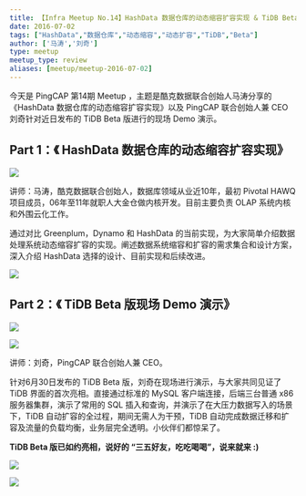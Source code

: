 ```yaml
---
title: 【Infra Meetup No.14】HashData 数据仓库的动态缩容扩容实现 & TiDB Beta 版现场演示
date: 2016-07-02
tags: ["HashData","数据仓库","动态缩容","动态扩容","TiDB","Beta"]
author: ['马涛','刘奇']
type: meetup
meetup_type: review
aliases: [meetup/meetup-2016-07-02]
---
```


今天是 PingCAP 第14期 Meetup ，主题是酷克数据联合创始人马涛分享的《HashData 数据仓库的动态缩容扩容实现》以及 PingCAP 联合创始人兼 CEO 刘奇针对近日发布的 TiDB Beta 版进行的现场 Demo 演示。

## Part 1：《 HashData 数据仓库的动态缩容扩容实现》

![](http://upload-images.jianshu.io/upload_images/542677-99ab6b5c0d0ea2ec?imageMogr2/auto-orient/strip%7CimageView2/2/w/1240)

讲师：马涛，酷克数据联合创始人，数据库领域从业近10年，最初 Pivotal HAWQ 项目成员，06年至11年就职人大金仓做内核开发。目前主要负责 OLAP 系统内核和外围云化工作。

通过对比 Greenplum，Dynamo 和 HashData 的当前实现，为大家简单介绍数据处理系统动态缩容扩容的实现。阐述数据系统缩容和扩容的需求集合和设计方案，深入介绍 HashData 选择的设计、目前实现和后续改进。

![](http://upload-images.jianshu.io/upload_images/542677-818f8f5490873cd7?imageMogr2/auto-orient/strip%7CimageView2/2/w/1240)

## Part 2：《 TiDB Beta 版现场 Demo 演示》

![](http://upload-images.jianshu.io/upload_images/542677-4b6684027cebec07?imageMogr2/auto-orient/strip%7CimageView2/2/w/1240)

![](http://upload-images.jianshu.io/upload_images/542677-34a10edc76230432?imageMogr2/auto-orient/strip%7CimageView2/2/w/1240)

讲师：刘奇，PingCAP 联合创始人兼 CEO。

针对6月30日发布的 TiDB Beta 版，刘奇在现场进行演示，与大家共同见证了 TiDB 界面的首次亮相。直接通过标准的 MySQL 客户端连接，后端三台普通 x86 服务器集群，演示了常用的 SQL 插入和查询，并演示了在大压力数据写入的场景下，TiDB 自动扩容的全过程，期间无需人为干预，TiDB 自动完成数据迁移和扩容及流量的负载均衡，业务层完全透明。小伙伴们都惊呆了。

**TiDB Beta 版已如约亮相，说好的 “三五好友，吃吃喝喝”，说来就来 :)**

![](http://upload-images.jianshu.io/upload_images/542677-8207e7bf308de203?imageMogr2/auto-orient/strip%7CimageView2/2/w/1240)

![](http://upload-images.jianshu.io/upload_images/542677-65e4cc15ae29de2c?imageMogr2/auto-orient/strip%7CimageView2/2/w/1240)

